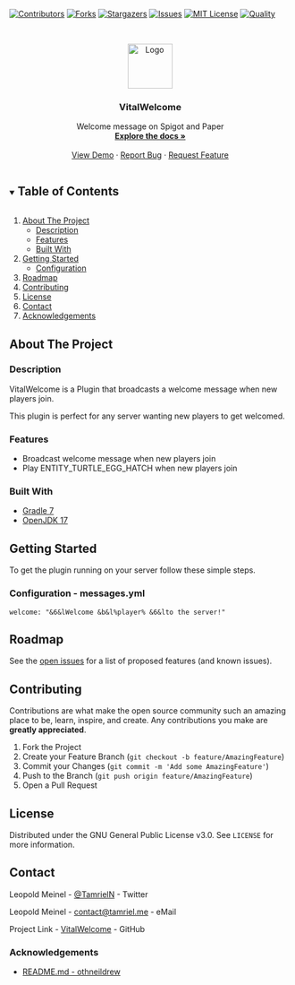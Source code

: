 <!-- PROJECT SHIELDS -->
[![Contributors][contributors-shield]][contributors-url]
[![Forks][forks-shield]][forks-url]
[![Stargazers][stars-shield]][stars-url]
[![Issues][issues-shield]][issues-url]
[![MIT License][license-shield]][license-url]
[![Quality][quality-shield]][quality-url]

<!-- PROJECT LOGO -->
<!--suppress ALL -->
<br />
<p align="center">
  <a href="https://github.com/LeoMeinel/VitalWelcome">
    <img src="images/logo.png" alt="Logo" width="80" height="80">
  </a>

<h3 align="center">VitalWelcome</h3>

  <p align="center">
    Welcome message on Spigot and Paper
    <br />
    <a href="https://github.com/LeoMeinel/VitalWelcome"><strong>Explore the docs »</strong></a>
    <br />
    <br />
    <a href="https://github.com/LeoMeinel/VitalWelcome">View Demo</a>
    ·
    <a href="https://github.com/LeoMeinel/VitalWelcome/issues">Report Bug</a>
    ·
    <a href="https://github.com/LeoMeinel/VitalWelcome/issues">Request Feature</a>
  </p>

<!-- TABLE OF CONTENTS -->
<details open="open">
  <summary><h2 style="display: inline-block">Table of Contents</h2></summary>
  <ol>
    <li>
      <a href="#about-the-project">About The Project</a>
      <ul>
        <li><a href="#description">Description</a></li>
        <li><a href="#features">Features</a></li>
        <li><a href="#built-with">Built With</a></li>
      </ul>
    </li>
    <li>
      <a href="#getting-started">Getting Started</a>
      <ul>
        <li><a href="#configuration - messages.yml">Configuration</a></li>
      </ul>
    </li>
    <li><a href="#roadmap">Roadmap</a></li>
    <li><a href="#contributing">Contributing</a></li>
    <li><a href="#license">License</a></li>
    <li><a href="#contact">Contact</a></li>
    <li><a href="#acknowledgements">Acknowledgements</a></li>
  </ol>
</details>

<!-- ABOUT THE PROJECT -->

## About The Project

### Description

VitalWelcome is a Plugin that broadcasts a welcome message when new players join.

This plugin is perfect for any server wanting new players to get welcomed.

### Features

* Broadcast welcome message when new players join
* Play ENTITY_TURTLE_EGG_HATCH when new players join

### Built With

* [Gradle 7](https://docs.gradle.org/7.4/release-notes.html)
* [OpenJDK 17](https://openjdk.java.net/projects/jdk/17/)

<!-- GETTING STARTED -->

## Getting Started

To get the plugin running on your server follow these simple steps.

### Configuration - messages.yml

```
welcome: "&6&lWelcome &b&l%player% &6&lto the server!"
```

<!-- ROADMAP -->

## Roadmap

See the [open issues](https://github.com/LeoMeinel/VitalWelcome/issues) for a list of proposed features (and known
issues).

<!-- CONTRIBUTING -->

## Contributing

Contributions are what make the open source community such an amazing place to be, learn, inspire, and create. Any
contributions you make are **greatly appreciated**.

1. Fork the Project
2. Create your Feature Branch (`git checkout -b feature/AmazingFeature`)
3. Commit your Changes (`git commit -m 'Add some AmazingFeature'`)
4. Push to the Branch (`git push origin feature/AmazingFeature`)
5. Open a Pull Request

<!-- LICENSE -->

## License

Distributed under the GNU General Public License v3.0. See `LICENSE` for more information.

<!-- CONTACT -->

## Contact

Leopold Meinel - [@TamrielN](https://twitter.com/TamrielN) - Twitter

Leopold Meinel - [contact@tamriel.me](mailto:contact@tamriel.me) - eMail

Project Link - [VitalWelcome](https://github.com/LeoMeinel/VitalWelcome) - GitHub

<!-- ACKNOWLEDGEMENTS -->

### Acknowledgements

* [README.md - othneildrew](https://github.com/othneildrew/Best-README-Template)

<!-- MARKDOWN LINKS & IMAGES -->

[contributors-shield]: https://img.shields.io/github/contributors-anon/LeoMeinel/VitalWelcome?style=for-the-badge

[contributors-url]: https://github.com/LeoMeinel/VitalWelcome/graphs/contributors

[forks-shield]: https://img.shields.io/github/forks/LeoMeinel/VitalWelcome?label=Forks&style=for-the-badge

[forks-url]: https://github.com/LeoMeinel/VitalWelcome/network/members

[stars-shield]: https://img.shields.io/github/stars/LeoMeinel/VitalWelcome?style=for-the-badge

[stars-url]: https://github.com/LeoMeinel/VitalWelcome/stargazers

[issues-shield]: https://img.shields.io/github/issues/LeoMeinel/VitalWelcome?style=for-the-badge

[issues-url]: https://github.com/LeoMeinel/VitalWelcome/issues

[license-shield]: https://img.shields.io/github/license/LeoMeinel/VitalWelcome?style=for-the-badge

[license-url]: https://github.com/LeoMeinel/VitalWelcome/blob/main/LICENSE

[quality-shield]: https://img.shields.io/codefactor/grade/github/LeoMeinel/VitalWelcome?style=for-the-badge

[quality-url]: https://www.codefactor.io/repository/github/LeoMeinel/VitalWelcome
